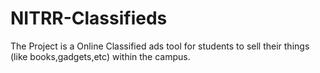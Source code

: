 # NITRR-Classifieds
The Project is a Online Classified ads tool for students to sell their things (like books,gadgets,etc) within the campus.
